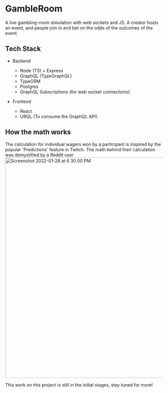 # GambleRoom

A live gambling-room simulation with web sockets and JS.
A creator hosts an event, and people join in and bet on the odds of the outcomes of the event.

## Tech Stack

- Backend

  - Node (TS) + Express
  - GraphQL (TypeGraphQL)
  - TypeORM
  - Postgres
  - GraphQL Subscriptions (for web socket connections)

- Frontend
  - React
  - URQL (To consume the GraphQL API)

## How the math works

The calculation for individual wagers won by a participant is inspired by the popular 'Predictions' feature in Twitch. The math behind their calculation was demystified by a Reddit user
<img width="706" alt="Screenshot 2022-01-28 at 6 30 00 PM" src="https://user-images.githubusercontent.com/34805919/153216670-bde42cfe-715c-4edd-96ed-f92a479349d0.png">

This work on this project is still in the initial stages, stay tuned for more!

